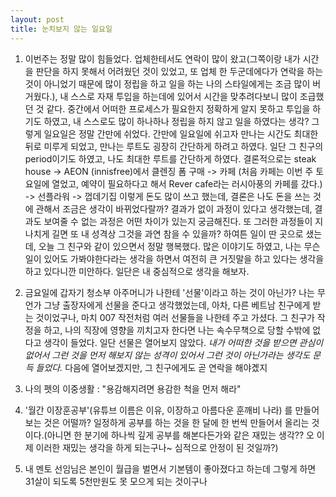```yaml
---
layout: post
title: 눈치보지 않는 일요일
---
```


1. 이번주는 정말 많이 힘들었다. 업체한테서도 연락이 많이 왔고(그쪽이랑 내가 시간을 판단을 하지 못해서 어려웠던 것이 있었고, 또 업체 한 두군데에다가 연락을 하는 것이 아니었기 때문에 많이 정립을 하고 일을 하는 나의 스타일에게는 조금 많이 버거웠다.), 내 스스로 자재 투입을 하는데에 있어서 시간을 맞추려다보니 많이 조급했던 것 같다. 중간에서 어떠한 프로세스가 필요한지 정확하게 알지 못하고 투입을 하기도 하였고, 내 스스로도 많이 하나하나 정립을 하지 않고 일을 하였다는 생각? 그렇게 일요일은 정말 간만에 쉬었다. 간만에 일요일에 쉬고자 만나는 시간도 최대한 뒤로 미루게 되었고, 만나는 루트도 굉장히 간단하게 하려고 하였다. 일단 그 친구의 period이기도 하였고, 나도 최대한 루트를 간단하게 하였다. 결론적으로는 steak house -> AEON (innisfree)에서 클렌징 폼 구매 -> 카페 (처음 카페는 이번 주 토요일에 열었고, 예약이 필요하다고 해서 Rever cafe라는 러시아풍의 카페를 갔다.) -> 선플라워 -> 껍데기집 이렇게 돈도 많이 쓰고 했는데, 결론은 나도 돈을 쓰는 것에 관해서 조금은 생각이 바뀌었다랄까? 결과가 없이 과정이 있다고 생각했는데, 결과도 보여줄 수 없는 과정은 어떤 차이가 있는지 궁금해진다. 또 그러한 과정들이 지나치게 길면 또 내 성격상 그것을 과연 참을 수 있을까? 하여튼 일이 딴 곳으로 샜는데, 오늘 그 친구와 같이 있으면서 정말 행복했다. 많은 이야기도 하였고, 나는 무슨 일이 있어도 가봐야한다라는 생각을 하면서 여전히 큰 거짓말을 하고 있다는 생각을 하고 있다니깐 미안하다. 일단은 내 중심적으로 생각을 해보자.

2. 금요일에 갑자기 청소부 아주머니가 나한테 '선물'이라고 하는 것이 아닌가? 나는 무언가 그냥 출장자에게 선물을 준다고 생각했었는데, 아차, 다른 베트남 친구에게 받는 것이었구나, 마치 007 작전처럼 여러 선물들을 나한테 주고 가셨다. 그 친구가 작정을 하고, 나의 직장에 영향을 끼치고자 한다면 나는 속수무책으로 당할 수밖에 없다고 생각이 들었다. 일단 선물은 열어보지 않았다. <em>내가 어떠한 것을 받으면 관심이 없어서 그런 것을 먼저 해보지 않는 성격이 있어서 그런 것이 아닌가라는 생각도 문득 들었다.</em> 다음에 열어보겠지만, 그 친구에게도 곧 연락을 해야곘지

3. 나의 펫의 이중생활 : "용감해지려면 용감한 척을 먼저 해라"

4. '월간 이장훈공부'(유튜브 이름은 이유, 이장하고 아름다운 훈깨비 나라) 를 만들어보는 것은 어떨까? 일정하게 공부를 하는 것을 한 달에 한 번씩 만들어서 올리는 것이다.(아니면 한 분기에 하나씩 깊게 공부를 해본다든가와 같은 재밌는 생각?? 오 이제 이러한 재밌는 생각을 하게 되는구나~ 심적으로 안정이 된 것일까?)

5. 내 멘토 선임님은 본인이 월급을 벌면서 기본템이 좋아졌다고 하는데 그렇게 하면 31살이 되도록 5천만원도 못 모으게 되는 것이구나 